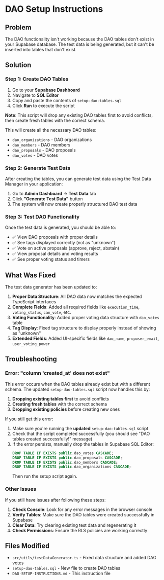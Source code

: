 # DAO Setup Instructions

## Problem
The DAO functionality isn't working because the DAO tables don't exist in your Supabase database. The test data is being generated, but it can't be inserted into tables that don't exist.

## Solution

### Step 1: Create DAO Tables
1. Go to your **Supabase Dashboard**
2. Navigate to **SQL Editor**
3. Copy and paste the contents of `setup-dao-tables.sql`
4. Click **Run** to execute the script

**Note**: This script will drop any existing DAO tables first to avoid conflicts, then create fresh tables with the correct schema.

This will create all the necessary DAO tables:
- `dao_organizations` - DAO organizations
- `dao_members` - DAO members
- `dao_proposals` - DAO proposals
- `dao_votes` - DAO votes

### Step 2: Generate Test Data
After creating the tables, you can generate test data using the Test Data Manager in your application:

1. Go to **Admin Dashboard** → **Test Data** tab
2. Click **"Generate Test Data"** button
3. The system will now create properly structured DAO test data

### Step 3: Test DAO Functionality
Once the test data is generated, you should be able to:

- ✅ View DAO proposals with proper details
- ✅ See tags displayed correctly (not as "unknown")
- ✅ Vote on active proposals (approve, reject, abstain)
- ✅ View proposal details and voting results
- ✅ See proper voting status and timers

## What Was Fixed

The test data generator has been updated to:

1. **Proper Data Structure**: All DAO data now matches the expected TypeScript interfaces
2. **Complete Fields**: Added all required fields like `execution_time`, `voting_status`, `can_vote`, etc.
3. **Voting Functionality**: Added proper voting data structure with `dao_votes` table
4. **Tag Display**: Fixed tag structure to display properly instead of showing as "unknown"
5. **Extended Fields**: Added UI-specific fields like `dao_name`, `proposer_email`, `user_voting_power`

## Troubleshooting

### Error: "column 'created_at' does not exist"
This error occurs when the DAO tables already exist but with a different schema. The updated `setup-dao-tables.sql` script now handles this by:

1. **Dropping existing tables first** to avoid conflicts
2. **Creating fresh tables** with the correct schema
3. **Dropping existing policies** before creating new ones

If you still get this error:
1. Make sure you're running the **updated** `setup-dao-tables.sql` script
2. Check that the script completed successfully (you should see "DAO tables created successfully!" message)
3. If the error persists, manually drop the tables in Supabase SQL Editor:
   ```sql
   DROP TABLE IF EXISTS public.dao_votes CASCADE;
   DROP TABLE IF EXISTS public.dao_proposals CASCADE;
   DROP TABLE IF EXISTS public.dao_members CASCADE;
   DROP TABLE IF EXISTS public.dao_organizations CASCADE;
   ```
   Then run the setup script again.

### Other Issues
If you still have issues after following these steps:

1. **Check Console**: Look for any error messages in the browser console
2. **Verify Tables**: Make sure the DAO tables were created successfully in Supabase
3. **Clear Data**: Try clearing existing test data and regenerating it
4. **Check Permissions**: Ensure the RLS policies are working correctly

## Files Modified

- `src/utils/testDataGenerator.ts` - Fixed data structure and added DAO votes
- `setup-dao-tables.sql` - New file to create DAO tables
- `DAO-SETUP-INSTRUCTIONS.md` - This instruction file